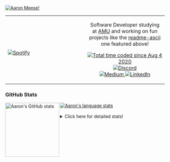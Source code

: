 [![Aaron Meese!](https://user-images.githubusercontent.com/17814535/88975338-a2aabf00-d27f-11ea-963f-8a19608716b4.png)](https://github.com/ajmeese7/readme-ascii "README ASCII")

<!-- Modified from project here: https://github.com/novatorem/novatorem -->
<table width="100%"> 
  <tr>
  <td width="50%">
      
&nbsp; <br> [![Spotify](https://ajmeese7.vercel.app/api/spotify)](https://open.spotify.com/user/ajmeese)

  </td>
  <td width="50%">
    <p align="center">
    Software Developer studying at <a href="https://www.amu.apus.edu/">AMU</a> and working on fun 
    projects like the <a href="https://github.com/ajmeese7/readme-ascii">readme-ascii</a> one featured above!
    </p>
    <p align="center">
      <a href="https://wakatime.com/@f726891d-3b02-46cd-9b60-e8c59f9e2b14">
        <img src="https://wakatime.com/badge/user/f726891d-3b02-46cd-9b60-e8c59f9e2b14.svg" alt="Total time coded since Aug 4 2020" title="WakaTime" />
      </a>
      <a href="http://link.aaronmeese.com/discord">
        <img src="https://img.shields.io/badge/discord-ajmeese7%234835-369?style=flat-square&logo=discord&logoColor=white&color=purple" alt="Discord" title="Discord">
      </a>
      <br />
      <a href="https://link.aaronmeese.com/medium">
        <img src="https://img.shields.io/badge/medium-ajmeese7-1DB954?style=flat-square&logo=medium&logoColor=white" alt="Medium" title="Medium">
      </a>
      <a href="https://link.aaronmeese.com/linkedin">
        <img src="https://img.shields.io/badge/linkedIn-aaronmeese-1DB954?style=flat-square&logo=linkedin&logoColor=white&color=blue" alt="LinkedIn" title="LinkedIn">
      </a>
    </p>
  </td>

</table>

[//]: <> (The `&nbsp;` is to have Aphelion take up more space)

### GitHub Stats ###

<a href="https://profile-summary-for-github.com/user/ajmeese7">
  <img align="left" height="170px" src="https://github-readme-stats.vercel.app/api?username=ajmeese7&show_icons=true&line_height=27&count_private=true" alt="Aaron's GitHub stats"/>
  <img src="https://github-readme-stats.vercel.app/api/top-langs/?username=ajmeese7&hide_langs_below=5&layout=compact" alt="Aaron's language stats"/>
</a>

<br />
<br />
<details>
<summary>Click here for detailed stats!</summary>

### :zap: Recent Activity
<!--START_SECTION:activity-->
1. ❌ Closed PR [#81](https://github.com/ajmeese7/aaronmeese.com/pull/81) in [ajmeese7/aaronmeese.com](https://github.com/ajmeese7/aaronmeese.com)
2. ❗️ Opened issue [#142](https://github.com/sass/embedded-host-node/issues/142) in [sass/embedded-host-node](https://github.com/sass/embedded-host-node)
3. 🎉 Merged PR [#80](https://github.com/ajmeese7/aaronmeese.com/pull/80) in [ajmeese7/aaronmeese.com](https://github.com/ajmeese7/aaronmeese.com)
4. ❌ Closed PR [#79](https://github.com/ajmeese7/aaronmeese.com/pull/79) in [ajmeese7/aaronmeese.com](https://github.com/ajmeese7/aaronmeese.com)
5. ❗️ Closed issue [#1857](https://github.com/timburgan/timburgan/issues/1857) in [timburgan/timburgan](https://github.com/timburgan/timburgan)
<!--END_SECTION:activity-->

### 🧐 Waka Stats
<!--START_SECTION:waka-->
![Code Time](http://img.shields.io/badge/Code%20Time-1%2C012%20hrs%2022%20mins-blue)

**🐱 My GitHub Data** 

> 🏆 638 Contributions in the Year 2022
 > 
> 📦 339.3 kB Used in GitHub's Storage 
 > 
> 💼 Opted to Hire
 > 
> 📜 74 Public Repositories 
 > 
> 🔑 27 Private Repositories  
 > 
**I'm an Early 🐤** 

```text
🌞 Morning    272 commits    ██████░░░░░░░░░░░░░░░░░░░   25.35% 
🌆 Daytime    402 commits    █████████░░░░░░░░░░░░░░░░   37.47% 
🌃 Evening    386 commits    █████████░░░░░░░░░░░░░░░░   35.97% 
🌙 Night      13 commits     ░░░░░░░░░░░░░░░░░░░░░░░░░   1.21%

```
📅 **I'm Most Productive on Sunday** 

```text
Monday       117 commits    ██░░░░░░░░░░░░░░░░░░░░░░░   10.9% 
Tuesday      171 commits    ████░░░░░░░░░░░░░░░░░░░░░   15.94% 
Wednesday    131 commits    ███░░░░░░░░░░░░░░░░░░░░░░   12.21% 
Thursday     157 commits    ███░░░░░░░░░░░░░░░░░░░░░░   14.63% 
Friday       120 commits    ██░░░░░░░░░░░░░░░░░░░░░░░   11.18% 
Saturday     176 commits    ████░░░░░░░░░░░░░░░░░░░░░   16.4% 
Sunday       201 commits    ████░░░░░░░░░░░░░░░░░░░░░   18.73%

```


📊 **This Week I Spent My Time On** 

```text
⌚︎ Time Zone: America/New_York

💬 Programming Languages: 
Bash                     1 hr 18 mins        ██████████████████████░░░   90.23% 
Markdown                 5 mins              █░░░░░░░░░░░░░░░░░░░░░░░░   6.3% 
HTML                     2 mins              ░░░░░░░░░░░░░░░░░░░░░░░░░   3.37% 
PHP                      0 secs              ░░░░░░░░░░░░░░░░░░░░░░░░░   0.11%

🐱‍💻 Projects: 
aaronmeese.com           1 hr 20 mins        ███████████████████████░░   91.74% 
karameese.com            7 mins              ██░░░░░░░░░░░░░░░░░░░░░░░   8.26%

```

**I Mostly Code in JavaScript** 

```text
JavaScript               32 repos            ████████████░░░░░░░░░░░░░   50.0% 
HTML                     9 repos             ███░░░░░░░░░░░░░░░░░░░░░░   14.06% 
Python                   5 repos             ██░░░░░░░░░░░░░░░░░░░░░░░   7.81% 
Java                     4 repos             █░░░░░░░░░░░░░░░░░░░░░░░░   6.25% 
CSS                      3 repos             █░░░░░░░░░░░░░░░░░░░░░░░░   4.69%

```



 Last Updated on 16/05/2022 00:07:09 UTC
<!--END_SECTION:waka-->
</details>
